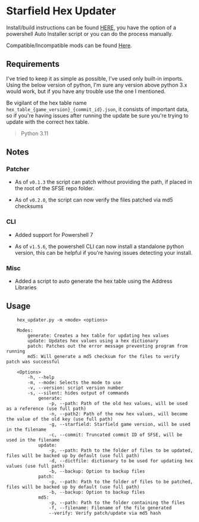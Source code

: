 # Starfield Hex Updater

Install/build instructions can be found [HERE](https://github.com/gazzamc/starfield_hex_updater/tree/main/docs), you have the option of a powershell Auto Installer script or you can do the process manually.

Compatible/Incompatible mods can be found [Here](https://github.com/gazzamc/starfield_hex_updater/blob/main/docs/compatibility/README.md).

## Requirements
I've tried to keep it as simple as possible, I've used only built-in imports. Using the below version of python, I'm sure any version above python 3.x would work, but if you have any trouble use the one I mentioned.

Be vigilant of the hex table name `hex_table_{game_version}_{commit_id}.json`, it consists of important data, so if you're having issues after running the update be sure you're trying to update with the correct hex table.

> Python 3.11 

## Notes

### Patcher
* As of `v0.1.3` the script can patch without providing the path, if placed in the root of the SFSE repo folder.

* As of `v0.2.0`, the script can now verify the files patched via md5 checksums

### CLI

* Added support for Powershell 7

* As of `v1.5.6`, the powershell CLI can now install a standalone python version, this can be helpful if you're having issues detecting your install.

### Misc

* Added a script to auto generate the hex table using the Address Libraries

## Usage
        hex_updater.py -m <mode> <options>

        Modes:
            generate: Creates a hex table for updating hex values
            update: Updates hex values using a hex dictionary
            patch: Patches out the error message preventing program from running
            md5: Will generate a md5 checksum for the files to verify patch was successful

        <Options>
            -h, --help
            -m, --mode: Selects the mode to use
            -v, --version: script version number
            -s, --silent: hides output of commands
                generate:
                    -p, --path: Path of the old hex values, will be used as a reference (use full path)
                    -n, --path2: Path of the new hex values, will become the value of the old key (use full path)
                    -g, --starfield: Starfield game version, will be used in the filename
                    -c, --commit: Truncated commit ID of SFSE, will be used in the filename
                update:
                    -p, --path: Path to the folder of files to be updated, files will be backed up by default (use full path)
                    -d, --dictfile: dictionary to be used for updating hex values (use full path)
                    -b, --backup: Option to backup files
                patch:
                    -p, --path: Path to the folder of files to be patched, files will be backed up by default (use full path)
                    -b, --backup: Option to backup files
                md5:
                    -p, --path: Path to the folder containing the files
                    -f, --filename: Filename of the file generated
                    --verify: Verify patch/update via md5 hash
